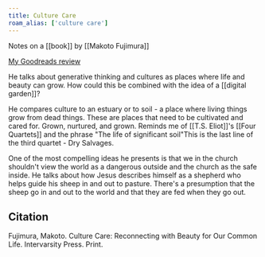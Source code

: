 ```yaml
---
title: Culture Care
roam_alias: ['culture care']
---
```


Notes on a [[book]] by [[Makoto Fujimura]]

[My Goodreads review](https://www.goodreads.com/review/show/2989184615?book_show_action=false&from_review_page=1)

He talks about generative thinking and cultures as places where life and beauty can grow. How could this be combined with the idea of a [[digital garden]]?

He compares culture to an estuary or to soil - a place where living things grow from dead things. These are places that need to be cultivated and cared for. Grown, nurtured, and grown. Reminds me of [[T.S. Eliot]]'s [[Four Quartets]] and the phrase "The life of significant soil"<Footnote count={1}>This is the last line of the third quartet - Dry Salvages.</Footnote>

One of the most compelling ideas he presents is that we in the church shouldn't view the world as a dangerous outside and the church as the safe inside. He talks about how Jesus describes himself as a shepherd who helps guide his sheep in and out to pasture. There's a presumption that the sheep go in and out to the world and that they are fed when they go out. 

## Citation
Fujimura, Makoto. Culture Care: Reconnecting with Beauty for Our Common Life. Intervarsity Press. Print.
